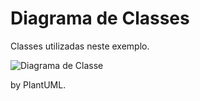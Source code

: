 # Diagrama de Classes
Classes utilizadas neste exemplo.

![Diagrama de Classe](http://www.plantuml.com/plantuml/proxy?src=https://raw.githubusercontent.com/dalton-reis/gcg-cg/master/CG-N3/docs/umlClasses.wsd)

by PlantUML.
